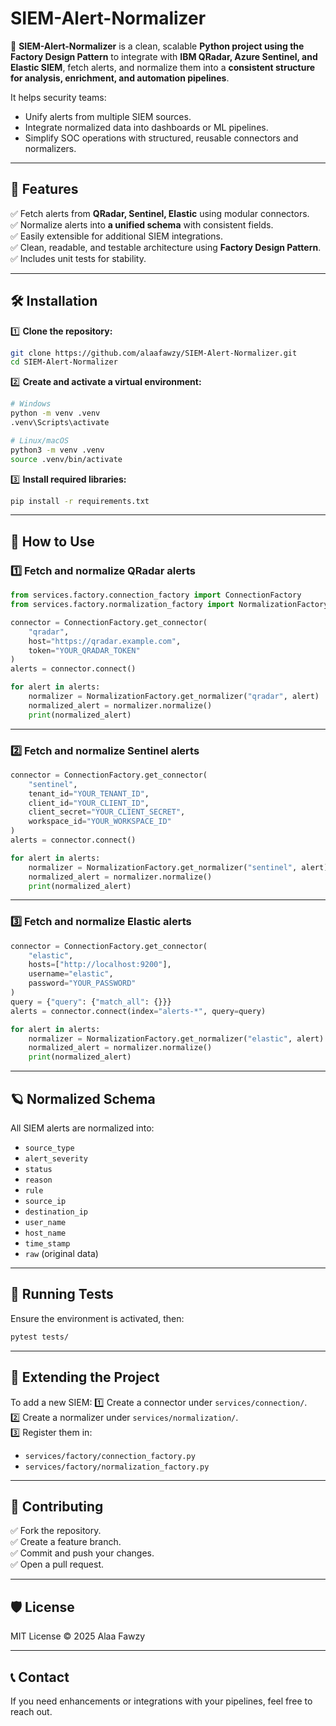 # SIEM-Alert-Normalizer

🚀 **SIEM-Alert-Normalizer** is a clean, scalable **Python project using the Factory Design Pattern** to integrate with **IBM QRadar, Azure Sentinel, and Elastic SIEM**, fetch alerts, and normalize them into a **consistent structure for analysis, enrichment, and automation pipelines**.

It helps security teams:
- Unify alerts from multiple SIEM sources.
- Integrate normalized data into dashboards or ML pipelines.
- Simplify SOC operations with structured, reusable connectors and normalizers.

---

## 📂 Features

✅ Fetch alerts from **QRadar, Sentinel, Elastic** using modular connectors.  
✅ Normalize alerts into **a unified schema** with consistent fields.  
✅ Easily extensible for additional SIEM integrations.  
✅ Clean, readable, and testable architecture using **Factory Design Pattern**.  
✅ Includes unit tests for stability.

---

## 🛠️ Installation

1️⃣ **Clone the repository:**
```bash
git clone https://github.com/alaafawzy/SIEM-Alert-Normalizer.git
cd SIEM-Alert-Normalizer
```

2️⃣ **Create and activate a virtual environment:**
```bash
# Windows
python -m venv .venv
.venv\Scripts\activate

# Linux/macOS
python3 -m venv .venv
source .venv/bin/activate
```

3️⃣ **Install required libraries:**
```bash
pip install -r requirements.txt
```

---

## 🚦 How to Use

### 1️⃣ Fetch and normalize QRadar alerts
```python
from services.factory.connection_factory import ConnectionFactory
from services.factory.normalization_factory import NormalizationFactory

connector = ConnectionFactory.get_connector(
    "qradar",
    host="https://qradar.example.com",
    token="YOUR_QRADAR_TOKEN"
)
alerts = connector.connect()

for alert in alerts:
    normalizer = NormalizationFactory.get_normalizer("qradar", alert)
    normalized_alert = normalizer.normalize()
    print(normalized_alert)
```

---

### 2️⃣ Fetch and normalize Sentinel alerts
```python
connector = ConnectionFactory.get_connector(
    "sentinel",
    tenant_id="YOUR_TENANT_ID",
    client_id="YOUR_CLIENT_ID",
    client_secret="YOUR_CLIENT_SECRET",
    workspace_id="YOUR_WORKSPACE_ID"
)
alerts = connector.connect()

for alert in alerts:
    normalizer = NormalizationFactory.get_normalizer("sentinel", alert)
    normalized_alert = normalizer.normalize()
    print(normalized_alert)
```

---

### 3️⃣ Fetch and normalize Elastic alerts
```python
connector = ConnectionFactory.get_connector(
    "elastic",
    hosts=["http://localhost:9200"],
    username="elastic",
    password="YOUR_PASSWORD"
)
query = {"query": {"match_all": {}}}
alerts = connector.connect(index="alerts-*", query=query)

for alert in alerts:
    normalizer = NormalizationFactory.get_normalizer("elastic", alert)
    normalized_alert = normalizer.normalize()
    print(normalized_alert)
```

---

## 🪐 Normalized Schema

All SIEM alerts are normalized into:
- `source_type`
- `alert_severity`
- `status`
- `reason`
- `rule`
- `source_ip`
- `destination_ip`
- `user_name`
- `host_name`
- `time_stamp`
- `raw` (original data)

---

## 🧪 Running Tests

Ensure the environment is activated, then:
```bash
pytest tests/
```

---

## 🚩 Extending the Project

To add a new SIEM:
1️⃣ Create a connector under `services/connection/`.  
2️⃣ Create a normalizer under `services/normalization/`.  
3️⃣ Register them in:
   - `services/factory/connection_factory.py`
   - `services/factory/normalization_factory.py`

---

## 🤝 Contributing

✅ Fork the repository.  
✅ Create a feature branch.  
✅ Commit and push your changes.  
✅ Open a pull request.

---

## 🛡️ License

MIT License © 2025 Alaa Fawzy

---

## 📞 Contact

If you need enhancements or integrations with your pipelines, feel free to reach out.
